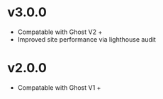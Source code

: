 # v3.0.0
* Compatable with Ghost V2 +
* Improved site performance via lighthouse audit

# v2.0.0
* Compatable with Ghost V1 +